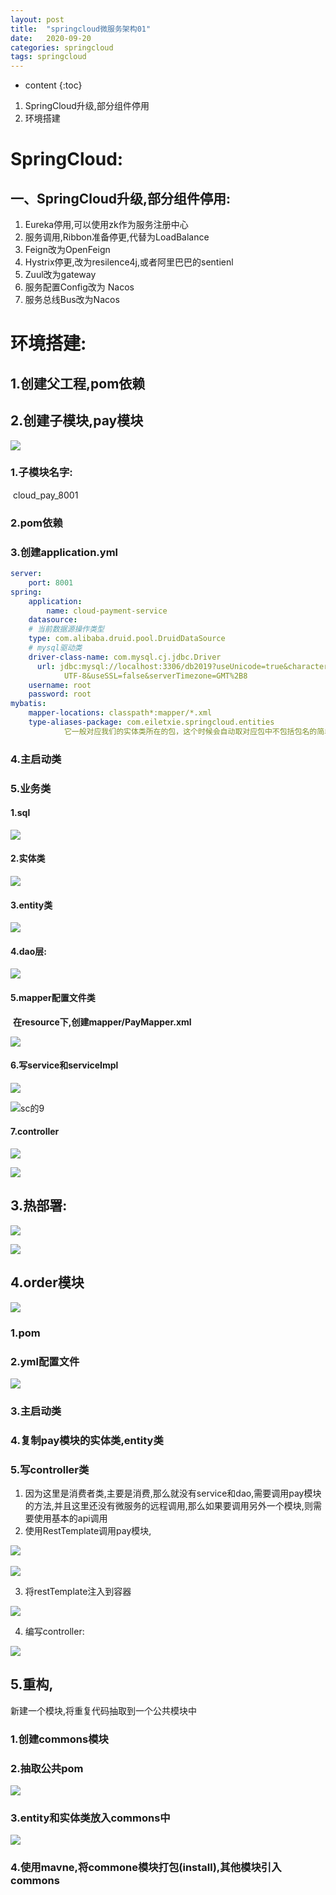```yaml
---
layout: post
title:  "springcloud微服务架构01"
date:   2020-09-20
categories: springcloud
tags: springcloud
---
```


* content
{:toc}

1. SpringCloud升级,部分组件停用
2. 环境搭建




# SpringCloud:

## 一、SpringCloud升级,部分组件停用:

1. Eureka停用,可以使用zk作为服务注册中心
2. 服务调用,Ribbon准备停更,代替为LoadBalance
3. Feign改为OpenFeign
4. Hystrix停更,改为resilence4j,或者阿里巴巴的sentienl
5. Zuul改为gateway
6. 服务配置Config改为  Nacos
7. 服务总线Bus改为Nacos

# 环境搭建:

## 1.创建父工程,pom依赖

## 2.创建子模块,pay模块
![](/assets/springcloud/sc的3.png)
### 1.子模块名字:
​   cloud_pay_8001

### 2.pom依赖

### 3.创建application.yml

```yml
server:
    port: 8001   
spring:
    application:
        name: cloud-payment-service
    datasource:
    # 当前数据源操作类型
    type: com.alibaba.druid.pool.DruidDataSource
    # mysql驱动类
    driver-class-name: com.mysql.cj.jdbc.Driver
      url: jdbc:mysql://localhost:3306/db2019?useUnicode=true&characterEncoding=
            UTF-8&useSSL=false&serverTimezone=GMT%2B8                               
    username: root
    password: root
mybatis:            
    mapper-locations: classpath*:mapper/*.xml
    type-aliases-package: com.eiletxie.springcloud.entities
            它一般对应我们的实体类所在的包，这个时候会自动取对应包中不包括包名的简单类名作为包括包名的别名。多个package之间可以用逗号或者分号等来进行分隔（value的值一定要是包的全）
```

### 4.主启动类    

### 5.业务类

#### 1.sql

![](/assets/springcloud/sc的4.png)

#### 2.实体类

![](/assets/springcloud/sc的5.png)

#### 3.entity类

![](/assets/springcloud/sc的6.png)

#### 4.dao层:

![](/assets/springcloud/sc的7.png)

#### 5.mapper配置文件类

​   **在resource下,创建mapper/PayMapper.xml**

![](/assets/springcloud/sc的8.png)

#### 6.写service和serviceImpl

![](/assets/springcloud/sc的9.png)

![sc的9](/assets/springcloud/sc的10.png)

#### 7.controller

![](/assets/springcloud/sc的11.png)

![](/assets/springcloud/sc的12.png)


## 3.热部署:

![](/assets/springcloud/sc的13.png)

![](/assets/springcloud/sc的14.png)

## 4.order模块

![](/assets/springcloud/sc的3.png)

### **1.pom**       

### **2.yml配置文件**

![](/assets/springcloud/order模块1.png)

### **3.主启动类**

### **4.复制pay模块的实体类,entity类**

### **5.写controller类**

1. 因为这里是消费者类,主要是消费,那么就没有service和dao,需要调用pay模块的方法,并且这里还没有微服务的远程调用,那么如果要调用另外一个模块,则需要使用基本的api调用
2. 使用RestTemplate调用pay模块,

​![](/assets/springcloud/order模块2.png)

![](/assets/springcloud/order模块3.png)

3. 将restTemplate注入到容器

![](/assets/springcloud/order模块4.png)

4. 编写controller:

![](/assets/springcloud/order模块5.png)



## 5.重构,

新建一个模块,将重复代码抽取到一个公共模块中

### 1.创建commons模块

### 2.抽取公共pom

![](/assets/springcloud/commons模块.png)

### 3.entity和实体类放入commons中

![](/assets/springcloud/commons模块2.png)

### 4.使用mavne,将commone模块打包(install),其他模块引入commons